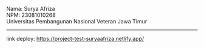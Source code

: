 Nama: Surya Afriza<br>
NPM: 23081010268<br>
Universitas Pembangunan Nasional Veteran Jawa Timur<hr>
link deploy: https://project-test-suryaafriza.netlify.app/
